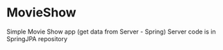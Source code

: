 # MovieShow
Simple Movie Show app (get data from Server - Spring)
Server code is in SpringJPA repository
